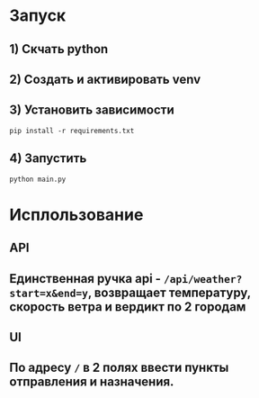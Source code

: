 # Запуск
## 1) Скчать python
## 2) Создать и активировать venv
## 3) Установить зависимости
```
pip install -r requirements.txt
```
## 4) Запустить
```
python main.py
```
# Исплользование
## API
## Единственная ручка api - `/api/weather?start=x&end=y`, возвращает температуру, скорость ветра и вердикт по 2 городам
## UI
## По адресу `/` в 2 полях ввести пункты отправления и назначения.
